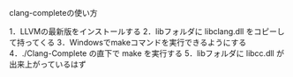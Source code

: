 clang-completeの使い方

1．LLVMの最新版をインストールする
2．libフォルダに libclang.dll をコピーして持ってくる
3．Windowsでmakeコマンドを実行できるようにする
4．./Clang-Complete の直下で make を実行する
5．libフォルダに libcc.dll が出来上がっているはず
